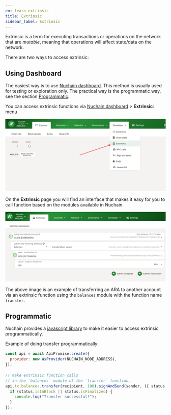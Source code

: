```yaml
---
en: learn-extrinsic
title: Extrinsic
sidebar_label: Extrinsic
---
```


Extrinsic is a term for executing transactions or operations on the network that are _mutable_, meaning that operations will affect state/data on the network.

There are two ways to access extrinsic:

## Using Dashboard

The easiest way is to use [Nuchain dashboard](https://dashboard.nuchain.network). This method is usually used for testing or exploration only. The practical way is the programmatic way, see the section [Programmatic](#programmatic).

You can access extrinsic functions via [Nuchain dashboard](https://dashboard.nuchain.network) > **Extrinsic**: menu

![Extrinsic Menu](/img/extrinsics-menu.png)

On the **Extrinsic** page you will find an interface that makes it easy for you to call function based on the modules available in Nuchain.

![Extrinsic Submission](/img/extrinsic-submission.png)

The above image is an example of transferring an ARA to another account via an extrinsic function using the `balances` module with the function name `transfer`.

## Programmatic

Nuchain provides a [javascript library](https://github.com/nusantarachain/api) to make it easier to access extrinsic programmatically.

Example of doing transfer programmatically:

```javascript
const api = await ApiPromise.create({
  provider: new WsProvider(NUCHAIN_NODE_ADDRESS),
});

// make extrinsic function calls
// in the `balances` module of the `transfer` function.
api.tx.balances.transfer(recipient, 100).signAndSend(sender, ({ status, events }) => {
  if (status.isInBlock || status.isFinalized) {
    console.log("Transfer successful!");
  }
});
```